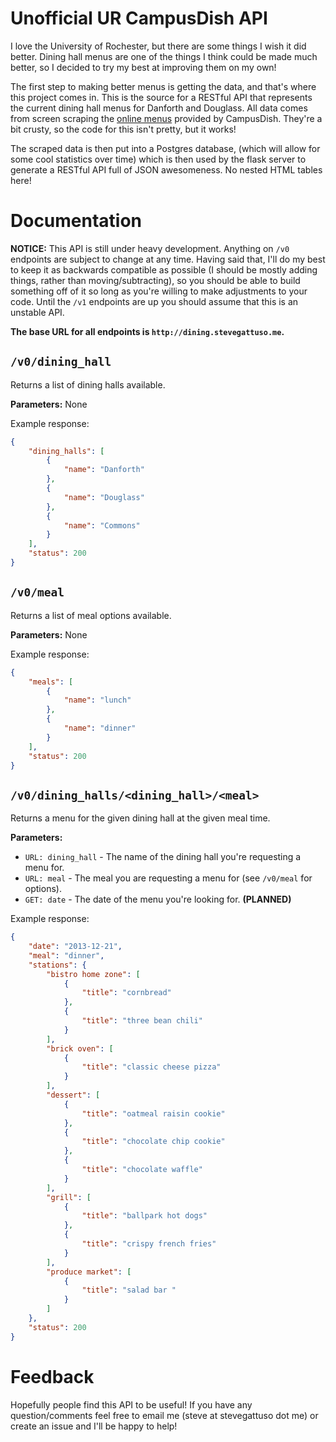 Unofficial UR CampusDish API
===
I love the University of Rochester, but there are some things I wish it did better. Dining hall menus are one of the things I think could be made much better, so I decided to try my best at improving them on my own!

The first step to making better menus is getting the data, and that's where this project comes in. This is the source for a RESTful API that represents the current dining hall menus for Danforth and Douglass. All data comes from screen scraping the [online menus](http://www.campusdish.com/en-US/CSNE/Rochester/Menus/DanforthFreshFoodCompany.htm) provided by CampusDish. They're a bit crusty, so the code for this isn't pretty, but it works!

The scraped data is then put into a Postgres database, (which will allow for some cool statistics over time) which is then used by the flask server to generate a RESTful API full of JSON awesomeness. No nested HTML tables here!

Documentation
===
**NOTICE:** This API is still under heavy development. Anything on `/v0` endpoints are subject to change at any time. Having said that, I'll do my best to keep it as backwards compatible as possible (I should be mostly adding things, rather than moving/subtracting), so you should be able to build something off of it so long as you're willing to make adjustments to your code. Until the `/v1` endpoints are up you should assume that this is an unstable API.

**The base URL for all endpoints is `http://dining.stevegattuso.me`.**

## `/v0/dining_hall`
Returns a list of dining halls available.

**Parameters:** None

Example response:
```json
{
    "dining_halls": [
        {
            "name": "Danforth"
        }, 
        {
            "name": "Douglass"
        }, 
        {
            "name": "Commons"
        }
    ], 
    "status": 200
}
```

## `/v0/meal`
Returns a list of meal options available.

**Parameters:** None

Example response:
```json
{
    "meals": [
        {
            "name": "lunch"
        }, 
        {
            "name": "dinner"
        }
    ], 
    "status": 200
}
```

## `/v0/dining_halls/<dining_hall>/<meal>`
Returns a menu for the given dining hall at the given meal time.

**Parameters:**
* `URL: dining_hall` - The name of the dining hall you're requesting a menu for.
* `URL: meal` - The meal you are requesting a menu for (see `/v0/meal` for options).
* `GET: date` - The date of the menu you're looking for. **(PLANNED)**

Example response:
```json
{
    "date": "2013-12-21", 
    "meal": "dinner", 
    "stations": {
        "bistro home zone": [
            {
                "title": "cornbread"
            }, 
            {
                "title": "three bean chili"
            }
        ], 
        "brick oven": [
            {
                "title": "classic cheese pizza"
            }
        ], 
        "dessert": [
            {
                "title": "oatmeal raisin cookie"
            }, 
            {
                "title": "chocolate chip cookie"
            }, 
            {
                "title": "chocolate waffle"
            }
        ], 
        "grill": [
            {
                "title": "ballpark hot dogs"
            }, 
            {
                "title": "crispy french fries"
            }
        ], 
        "produce market": [
            {
                "title": "salad bar "
            }
        ]
    }, 
    "status": 200
}

```

Feedback
===
Hopefully people find this API to be useful! If you have any question/comments feel free to email me (steve at stevegattuso dot me) or create an issue and I'll be happy to help!
